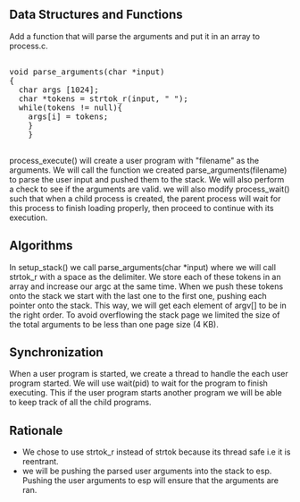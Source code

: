 
## Data Structures and Functions 

Add a function that will parse the arguments and put it in an array to process.c. 
<pre>

void parse_arguments(char *input) 
{
  char args [1024];
  char *tokens = strtok_r(input, " ");
  while(tokens != null){
  	args[i] = tokens;
	}
    }
 </pre>
  
   
process_execute() will create a user program with "filename" as the arguments. We will call the function we created 
parse_arguments(filename)  to parse the user input and pushed them to the stack. We will also perform a check to see if the arguments are valid. 
we will also modify process_wait()  such that when a child process is created, the parent process
will wait for this process to finish loading properly, then proceed to continue with its execution.

## Algorithms

In setup_stack() we call parse_arguments(char *input) where we will call strtok_r with a space
as the delimiter. We store each of these tokens in an array and increase our argc at the same time.
When we push these tokens onto the stack we start with the last one to the first one, pushing each pointer
onto the stack. This way, we will get each element of argv[] to be in the right order.
To avoid overflowing the stack page we limited the size of the total arguments to be less than
one page size (4 KB).


## Synchronization 
When a user program is started, we create a thread to handle the each user program started. We will use wait(pid) to wait for the program to finish executing. This if the user program starts another program we will be able to keep track of all the child programs. 




## Rationale 
* We chose to use strtok_r instead of strtok because its thread safe i.e it is reentrant. 
* we will be pushing the parsed user arguments into the stack to esp. Pushing the user arguments to esp will ensure that the arguments are ran. 

